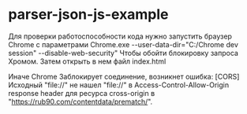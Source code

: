 # parser-json-js-example

Для проверки работоспособности кода
нужно запустить браузер Chrome с параметрами
Chrome.exe --user-data-dir="C:/Chrome dev session" --disable-web-security"
Чтобы обойти блокировку запроса Хромом. 
Затем открыть в нем файл index.html

Иначе Chrome Заблокирует соединение, возникнет ошибка:
[CORS] Исходный "file://" не нашел "file://" в Access-Control-Allow-Origin response header для ресурса cross-origin  в "https://rub90.com/contentdata/prematch/".







 
